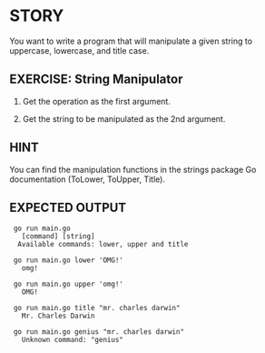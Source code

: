 # STORY
 You want to write a program that will manipulate a
 given string to uppercase, lowercase, and title case.

## EXERCISE: String Manipulator

 1. Get the operation as the first argument.

 2. Get the string to be manipulated as the 2nd argument.

## HINT
 You can find the manipulation functions in the strings
 package Go documentation (ToLower, ToUpper, Title).

## EXPECTED OUTPUT

```
 go run main.go
   [command] [string]
  Available commands: lower, upper and title
```


```
 go run main.go lower 'OMG!'
   omg!
```

```
 go run main.go upper 'omg!'
   OMG!
```

```
 go run main.go title "mr. charles darwin"
   Mr. Charles Darwin
```

```
 go run main.go genius "mr. charles darwin"
   Unknown command: "genius"
```